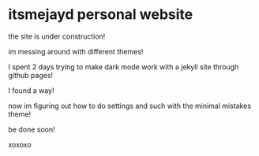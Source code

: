 # itsmejayd personal website

the site is under construction!

im messing around with different themes!

I spent 2 days trying to make dark mode work with a jekyll site through github pages!

I found a way!

now im figuring out how to do settings and such with the minimal mistakes theme!

be done soon!

xoxoxo
